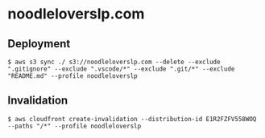 # noodleloverslp.com

## Deployment
```AWS CLI
$ aws s3 sync ./ s3://noodleloverslp.com --delete --exclude ".gitignore" --exclude ".vscode/*" --exclude ".git/*" --exclude "README.md" --profile noodleloverslp
```
## Invalidation
```AWS CLI
$ aws cloudfront create-invalidation --distribution-id E1R2FZFV558WOQ --paths "/*" --profile noodleloverslp
```

